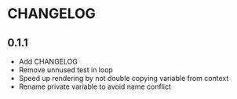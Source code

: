# CHANGELOG

## 0.1.1

  * Add CHANGELOG
  * Remove unnused test in loop
  * Speed up rendering by not double copying variable from context
  * Rename private variable to avoid name conflict